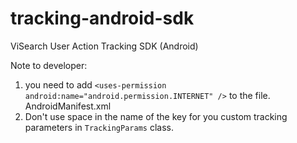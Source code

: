 # tracking-android-sdk
ViSearch User Action Tracking SDK (Android)

Note to developer: 
1. you need to add `<uses-permission android:name="android.permission.INTERNET" />` to the file. AndroidManifest.xml
2. Don't use space in the name of the key for you custom tracking parameters in `TrackingParams` class. 
